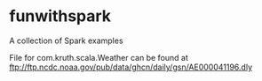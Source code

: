 # funwithspark
A collection of Spark examples

File for com.kruth.scala.Weather can be found at ftp://ftp.ncdc.noaa.gov/pub/data/ghcn/daily/gsn/AE000041196.dly

